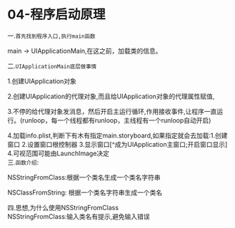 # 04-程序启动原理

一.`首先找到程序入口,执行main函数`

main -&gt; UIApplicationMain,在这之前，加载类的信息。

二.`UIApplicationMain底层做事情`

1.创建UIApplication对象

2.创建UIApplication的代理对象,而且给UIApplication对象的代理属性赋值,

3.不停的给代理对象发消息，然后开启主运行循环,作用接收事件,让程序一直运行。\(runloop，每一个线程都有runloop，主线程有一个runloop自动开启\)

4.加载info.plist,判断下有木有指定main.storyboard,如果指定就会去加载:1.创建窗口 2.设置窗口根控制器 3.显示窗口[^成为UIApplication主窗口;开启窗口显示] 4.可视范围可能由LaunchImage决定  
三.`函数介绍`:

NSStringFromClass:根据一个类名生成一个类名字符串

NSClassFromString: 根据一个类名字符串生成一个类名

四.思想,为什么使用NSStringFromClass  
NSStringFromClass:输入类名有提示,避免输入错误

